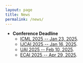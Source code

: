 ```yaml
---
layout: page
title: News
permalink: /news/
---
```

* **Conference Deadline**
  * [ICML 2025 -- Jan 23, 2025](https://icml.cc/Conferences/2025/Dates).
  * [IJCAI 2025 -- Jan 16, 2025](https://2025.ijcai.org/important-dates/).
  * [UAI 2025 -- Feb 10, 2025](https://www.auai.org/uai2025/important_dates).
  * [ECAI 2025 -- Apr 29, 2025](https://ecai2025.org/deadlines/).

